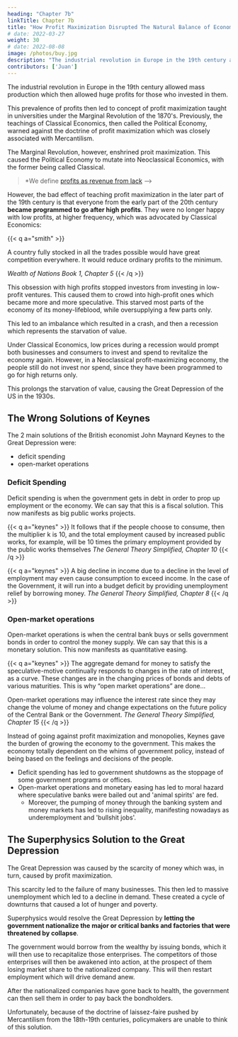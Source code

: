 ```yaml
---
heading: "Chapter 7b"
linkTitle: Chapter 7b
title: "How Profit Maximization Disrupted The Natural Balance of Economies"
# date: 2022-03-27
weight: 30
# date: 2022-08-08
image: /photos/buy.jpg
description: "The industrial revolution in Europe in the 19th century allowed mass production which then allowed huge profits for those who invested in them."
contributors: ['Juan'] 
---
```




The industrial revolution in Europe in the 19th century allowed mass production which then allowed huge profits for those who invested in them. 

This prevalence of profits then led to concept of profit maximization taught in universities under the Marginal Revolution of the 1870's.  Previously, the teachings of Classical Economics, then called the Political Economy, warned against the doctrine of profit maximization which was closely associated with Mercantilism.   

The Marginal Revolution, however, enshrined proit maximization. This caused the Political Economy to mutate into Neoclassical Economics, with the former being called Classical. 

> *We define [profits as revenue from lack](/articles/pantrynomics/defining-rent-wages-profit) -->

However, the bad effect of teaching profit maximization in the later part of the 19th century is that everyone from the early part of the 20th century **became programmed to go after high profits**. They were no longer happy with low profits, at higher frequency, which was advocated by Classical Economics:

{{< q a="smith" >}}
<p>A country fully stocked in all the trades possible would have great competition everywhere. It would reduce ordinary profits to the minimum.</p>
<cite>Wealth of Nations Book 1, Chapter 5</cite>
{{< /q >}}

This obsession with high profits stopped investors from investing in low-profit ventures. This caused them to crowd into high-profit ones which became more and more speculative. This starved most parts of the economy of its money-lifeblood, while oversupplying a few parts only. 

This led to an imbalance which resulted in a crash, and then a recession which represents the starvation of value.  

<!-- The problem is that a rich county will naturally have lower profits, **representing its low levels of lack**. Profit maximization at a low-profit environment makes capital-owners **withhold money** in expectation of higher profits. The problem is that higher profits were only possible in the past (when the country was not yet rich).  -->

<!-- Thus, **profit maximization at a low-profit environment** starves the rich economy of its lifeblood, causing a recession. It leads to a Depression if the profit maximization doctrine is so strong as to overcome the natural reaction to buy sale items at 50% off, and to hire people desperate for jobs. -->

Under Classical Economics, low prices during a recession would prompt both businesses and consumers to invest and spend to revitalize the economy again. However, in a Neoclassical profit-maximizing economy, the people still do not invest nor spend, since they have been programmed to go for high returns only. 

This prolongs the starvation of value, causing the Great Depression of the US in the 1930s. 

<!--  more, since not many people have been brainwashed to demand high profits. This would then soon increase economic activity back to normal.  -->


<!-- If profit maximization is bad for society, then why is it promoted and even imposed by Economics on the people? If a 2% inflation represents 2% unanswered demands in society, why is it set as a target by economists? -->


## The Wrong Solutions of Keynes

The 2 main solutions of the British economist John Maynard Keynes to the Great Depression were:
- deficit spending
- open-market operations 

### Deficit Spending

Deficit spending is when the government gets in debt in order to prop up employment or the economy. We can say that this is a fiscal solution. This now manifests as big public works projects.

{{< q a="keynes" >}}
It follows that if the people choose to consume, then the multiplier k is 10, and the total employment caused by increased public works, for example, will be 10 times the primary employment provided by the public works themselves
<cite>The General Theory Simplified, Chapter 10</cite>
{{< /q >}}

{{< q a="keynes" >}}
A big decline in income due to a decline in the level of employment may even cause consumption to exceed income. In the case of the Government, it will run into a budget deficit by providing unemployment relief by borrowing money. 
<cite>The General Theory Simplified, Chapter 8</cite>
{{< /q >}}


### Open-market operations 

Open-market operations is when the central bank buys or sells government bonds in order to control the money supply. We can say that this is a monetary solution. This now manifests as quantitative easing.

{{< q a="keynes" >}}
The aggregate demand for money to satisfy the speculative-motive continually responds to changes in the rate of interest, as a curve. These changes are in the changing prices of bonds and debts of various maturities. This is why “open market operations” are done...

Open-market operations may influence the interest rate since they may change the volume of money and change expectations on the future policy of the Central Bank or the Government. 
<cite>The General Theory Simplified, Chapter 15</cite>
{{< /q >}}


<!-- interest  had a golden chance to denounce profit maximization.  -->

Instead of going against profit maximization and monopolies, Keynes gave the burden of growing the economy to the government. This makes the economy totally dependent on the whims of government policy, instead of being based on the feelings and decisions of the people.  

- Deficit spending has led to government shutdowns as the stoppage of some government programs or offices. 
- Open-market operations and monetary easing has led to moral hazard where speculative banks were bailed out and 'animal spirits' are fed. 
  - Moreover, the pumping of money through the banking system and money markets has led to rising inequality, manifesting nowadays as underemployment and 'bullshit jobs'.   

<!-- However, he did the opposite. He proposed that the government feed the speculative  even more by increasing money supply through "open market operations": -->


## The Superphysics Solution to the Great Depression

The Great Depression was caused by the scarcity of money which was, in turn, caused by profit maximization. 

This scarcity led to the failure of many businesses. This then led to massive unemployment which led to a decline in demand. These created a cycle of downturns that caused a lot of hunger and poverty.

Superphysics would resolve the Great Depression by **letting the government nationalize the major or critical banks and factories that were threatened by collapse**.

The government would borrow from the wealthy by issuing bonds, which it will then use to recapitalize those enterprises. The competitors of those enterprises will then be awakened into action, at the prospect of them losing market share to the nationalized company. This will then restart employment which will drive demand anew.

After the nationalized companies have gone back to health, the government can then sell them in order to pay back the bondholders. 

Unfortunately, because of the doctrine of laissez-faire pushed by Mercantilism from the 18th-19th centuries, policymakers are unable to think of this solution.  





